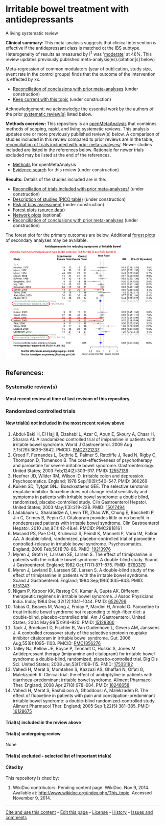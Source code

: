 Irritable bowel treatment with antidepressants
============================================
A living systematic review

**Clinical summary:** This meta-analysis suggests that clinical intervention *is* effective if the antidepressant class is matched ot the IBS subtype. Heterogeneity of results as measured by I<sup>2</sup> was '[moderate](http://handbook-5-1.cochrane.org/chapter_9/9_5_2_identifying_and_measuring_heterogeneity.htm)' at 46%. This review updates previously published meta-analysis(es).(citation[s] below)

Meta-regression of common modulators (year of publication, study size, event rate in the control groups) finds that the outcome of the intervention is effected by xx.
* [Reconciliation of conclusions with prior meta-analyses](files/reconciliation-tables/Reconciliation%20of%20conclusions.pdf) (under construction)
* [Keep current with this topic](files/searching/Keep-up.md) (under construction)

Acknowledgement: we acknowledge the essential work by the authors of the prior [systematic review(s)](#systematic-reviews) listed below.

**Methods overview:** This repository is an [openMetaAnalysis](https://openmetaanalysis.github.io/) that combines methods of scoping, rapid, and living systematic reviews.  This analysis updates one or more previously published review(s) below. A comparison of studies included in this review compared to prior reviews are in the table, [reconciliation of trials included with prior meta-analyses/](files/reconciliation-tables/Reconciliation%20of%20studies.pdf). Newer studies included are listed in the references below. Rationale for newer trials excluded may be listed at the end of the references. 
* [Methods](http://openmetaanalysis.github.io/methods.html) for openMetaAnalysis
* [Evidence search](files/searching/evidence-search.md) for this review (under construction)

**Results:** Details of the studies included are in the:
* [Reconciliation of trials included with prior meta-analyses/](files/reconciliation-tables/Reconciliation%20of%20studies.pdf) (under construction)
* [Description of studies (PICO table)](files/study-details/table-pico.pdf) (under construction)
* [Risk of bias assessment](files/study-details/table-bias.pdf) (under construction)
* [Forest plots](../master/files/forest-plots) ([source data](files/data))
* [Network plots](../master/files/network) (optional)
* [Reconciliation of conclusions with prior meta-analyses](files/reconciliation-tables/Reconciliation%20of%20conclusions.pdf) (under construction)

The forest plot for the primary outcomes are below. Additional [forest plots](files/forest-plots) of secondary analyses may be available. 
![Principle results](files/forest-plots/Outcome-Primary.png)

<!--
The meta-regression for the primary outcomes are below. Additional [meta-regressions](files/metaregression) of secondary analyses may be available. 
![Principle results for benefit](files/metaregression/Outcome-Primary.png "Principle results for benefit]")

The GRADE Profile is below. ![GRADE Profile](files/GRADE-profiles/Summary-of-findings-table.png "GRADE Profile")
-->

References:
----------------------------------

### Systematic review(s)
#### Most recent review at time of last revision of this repository


### Randomized controlled trials
#### New trial(s) *not* included in the most recent review above
1. Abdul-Baki H, El Hajj II, Elzahabi L, Azar C, Aoun E, Skoury A, Chaar H, Sharara AI. A randomized controlled trial of imipramine in patients with irritable bowel  syndrome. World J Gastroenterol. 2009 Aug 7;15(29):3636–3642. PMCID: [PMC2721237](http://pubmed.gov/PMC2721237)
2. Creed F, Fernandes L, Guthrie E, Palmer S, Ratcliffe J, Read N, Rigby C, Thompson D, Tomenson B. The cost-effectiveness of psychotherapy and paroxetine for severe irritable bowel  syndrome. Gastroenterology. United States; 2003 Feb;124(2):303–317. PMID: [12557136](http://pubmed.gov/12557136)
3. Heefner JD, Wilder RM, Wilson ID. Irritable colon and depression. Psychosomatics. England; 1978 Sep;19(9):540–547. PMID: 360266
4. Kuiken SD, Tytgat GNJ, Boeckxstaens GEE. The selective serotonin reuptake inhibitor fluoxetine does not change rectal  sensitivity and symptoms in patients with irritable bowel syndrome: a double blind,  randomized, placebo-controlled study. Clin Gastroenterol Hepatol. United States; 2003 May;1(3):219–228. PMID: [15017494](http://pubmed.gov/15017494)
5. Ladabaum U, Sharabidze A, Levin TR, Zhao WK, Chung E, Bacchetti P, Jin C, Grimes B, Pepin CJ. Citalopram provides little or no benefit in nondepressed patients with irritable  bowel syndrome. Clin Gastroenterol Hepatol. 2010 Jan;8(1):42-48.e1. PMCID: PMC2818161
6. Masand PS, Pae C-U, Krulewicz S, Peindl K, Mannelli P, Varia IM, Patkar AA. A double-blind, randomized, placebo-controlled trial of paroxetine  controlled-release in irritable bowel syndrome. Psychosomatics. England; 2009 Feb;50(1):78–86. PMID: [19213976](http://pubmed.gov/19213976)
7. Myren J, Groth H, Larssen SE, Larsen S. The effect of trimipramine in patients with the irritable bowel syndrome. A  double-blind study. Scand J Gastroenterol. England; 1982 Oct;17(7):871–875. PMID: [6760379](http://pubmed.gov/6760379)
8. Myren J, Løvland B, Larssen SE, Larsen S. A double-blind study of the effect of trimipramine in patients with the irritable  bowel syndrome. Scand J Gastroenterol. England; 1984 Sep;19(6):835–843. PMID: [6151243](http://pubmed.gov/6151243)
9. Nigam P, Kapoor KK, Rastog CK, Kumar A, Gupta AK. Different therapeutic regimens in irritable bowel syndrome. J Assoc Physicians India. India; 1984 Dec;32(12):1041–1044. PMID: [6526796](http://pubmed.gov/6526796)
10. Tabas G, Beaves M, Wang J, Friday P, Mardini H, Arnold G. Paroxetine to treat irritable bowel syndrome not responding to high-fiber diet: a  double-blind, placebo-controlled trial. Am J Gastroenterol. United States; 2004 May;99(5):914–920. PMID: [15128360](http://pubmed.gov/15128360)
11. Tack J, Broekaert D, Fischler B, Van Oudenhove L, Gevers AM, Janssens J. A controlled crossover study of the selective serotonin reuptake inhibitor  citalopram in irritable bowel syndrome. Gut. 2006 Aug;55(8):1095–1103. PMCID: [PMC1856276](http://pubmed.gov/PMC1856276)
12. Talley NJ, Kellow JE, Boyce P, Tennant C, Huskic S, Jones M. Antidepressant therapy (imipramine and citalopram) for irritable bowel syndrome: a  double-blind, randomized, placebo-controlled trial. Dig Dis Sci. United States; 2008 Jan;53(1):108–115. PMID: [17503182](http://pubmed.gov/17503182)
13. Vahedi H, Merat S, Momtahen S, Kazzazi AS, Ghaffari N, Olfati G, Malekzadeh R. Clinical trial: the effect of amitriptyline in patients with diarrhoea-predominant  irritable bowel syndrome. Aliment Pharmacol Ther. England; 2008 Apr;27(8):678–684. PMID: [18248658](http://pubmed.gov/18248658)
14. Vahedi H, Merat S, Rashidioon A, Ghoddoosi A, Malekzadeh R. The effect of fluoxetine in patients with pain and constipation-predominant  irritable bowel syndrome: a double-blind randomized-controlled study. Aliment Pharmacol Ther. England; 2005 Sep 1;22(5):381–385. PMID: [16128675](http://pubmed.gov/16128675)

#### Trial(s) included in the review above


#### Trial(s) undergoing review
None

#### Trial(s) excluded - selected list of important trial(s)

#### Cited by
This repository is cited by:

1. WikiDoc contributors. Pending content page. WikiDoc. Nov 9, 2014. Available at: http://www.wikidoc.org/index.php/This_topic. Accessed November 9, 2014. 

-------------------------------
[Cite and use this content](https://github.com/openMetaAnalysis/openMetaAnalysis.github.io/blob/master/reusing.MD)  - [Edit this page](../../edit/master/README.md) - [License](files/LICENSE.md) - [History](../../commits/master/README.md)  - 
[Issues and comments](../../issues?q=is%3Aboth+is%3Aissue)

